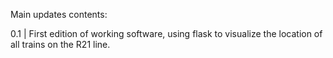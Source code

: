 Main updates contents:

0.1 | First edition of working software, using flask to visualize the location of all trains on the R21 line.

